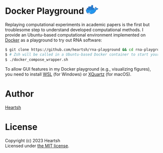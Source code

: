 # Docker Playground <img src="./assets/images_fixed/docker_logo.png" width="40">
Replaying computational experiments in academic papers is the first but troublesome step to understand developed computational methods.
I provide an Ubuntu-based computational environment implemented on [Docker](https://www.docker.com/) as a playground to try out RNA software:
```bash
$ git clone https://github.com/heartsh/rna-playground && cd rna-playground
$ # Zsh will be called in a Ubuntu-based Docker container to start your login session
$ ./docker_compose_wrapper.sh
```
To allow GUI features in my Docker playground (e.g., visualizing figures), you need to install [WSL](https://learn.microsoft.com/en-us/windows/wsl/install) (for Windows) or [XQuartz](https://www.xquartz.org) (for macOS).

# Author
[Heartsh](https://github.com/heartsh)

# License
Copyright (c) 2023 Heartsh  
Licensed under [the MIT license](http://opensource.org/licenses/MIT).
